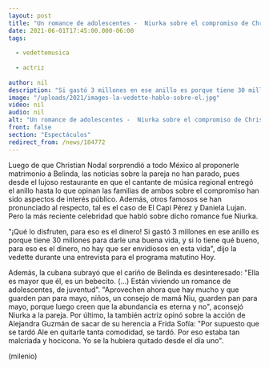```yaml
---
layout: post
title: "Un romance de adolescentes -  Niurka sobre el compromiso de Christian Nodal y Belinda"
date: 2021-06-01T17:45:00.000-06:00
tags:
  
  - vedettemusica
  
  - actriz
  
author: nil
description: "Si gastó 3 millones en ese anillo es porque tiene 30 millones para darle una buena vida, dijo la vedette sobre el anillo que le entregó el cantante a la actriz. "
image: "/uploads/2021/images-la-vedette-hablo-sobre-el.jpg"
video: nil
audio: nil
alt: "Un romance de adolescentes -  Niurka sobre el compromiso de Christian Nodal y Belinda"
front: false
section: "Espectáculos"
redirect_from: /news/184772
---
```


Luego de que Christian Nodal sorprendió a todo México al proponerle matrimonio a Belinda, las noticias sobre la pareja no han parado, pues desde el lujoso restaurante en que el cantante de música regional entregó el anillo hasta lo que opinan las familias de ambos sobre el compromiso han sido aspectos de interés público.  Además, otros famosos se han pronunciado al respecto, tal es el caso de El Capi Pérez y Daniela Lujan.  Pero la más reciente celebridad que habló sobre dicho romance fue Niurka. 

"¡Qué lo disfruten, para eso es el dinero! Si gastó 3 millones en ese anillo es porque tiene 30 millones para darle una buena vida, y si lo tiene qué bueno, para eso es el dinero, no hay que ser envidiosos en esta vida", dijo la vedette durante una entrevista para el programa matutino Hoy. 

Además, la cubana subrayó que el cariño de Belinda es desinteresado: "Ella es mayor que él, es un bebecito. (...) Están viviendo un romance de adolescentes, de juventud". "Aprovechen ahora que hay mucho y que guarden pan para mayo, niños, un consejo de mamá Niu, guarden pan para mayo, porque luego creen que la abundancia es eterna y no", aconsejó Niurka a la pareja. Por último, la también actriz opinó sobre la acción de Alejandra Guzmán de sacar de su herencia a Frida Sofía: "Por supuesto que se tardó Ale en quitarle tanta comodidad, se tardó. Por eso estaba tan malcriada y hocicona. Yo se la hubiera quitado desde el día uno". 

(milenio)